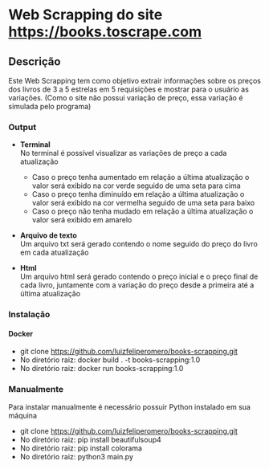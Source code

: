 # Web Scrapping do site https://books.toscrape.com

## Descrição

Este Web Scrapping tem como objetivo extrair informações sobre os preços dos livros de 3 a 5 estrelas em 5 requisições e mostrar para o usuário as variações.
(Como o site não possui variação de preço, essa variação é simulada pelo programa)

### Output

- **Terminal**\
No terminal é possível visualizar as variações de preço a cada atualização
  - Caso o preço tenha aumentado em relação a última atualização o valor será exibido na cor verde seguido de uma seta para cima
  - Caso o preço tenha diminuído em relação a última atualização o valor será exibido na cor vermelha seguido de uma seta para baixo
  - Caso o preço não tenha mudado em relação a última atualização o valor será exibido em amarelo  
  
- **Arquivo de texto**\
Um arquivo txt será gerado contendo o nome seguido do preço do livro em cada atualização

- **Html**\
Um arquivo html será gerado contendo o preço inicial e o preço final de cada livro, juntamente com a variação do preço desde a primeira até a última atualização

### Instalação

#### Docker

- git clone https://github.com/luizfeliperomero/books-scrapping.git
- No diretório raiz: docker build . -t books-scrapping:1.0
- No diretório raiz: docker run books-scrapping:1.0

### Manualmente

Para instalar manualmente é necessário possuir Python instalado em sua máquina

- git clone https://github.com/luizfeliperomero/books-scrapping.git
- No diretório raiz: pip install beautifulsoup4
- No diretório raiz: pip install colorama
- No diretório raiz: python3 main.py

